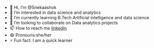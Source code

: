 * 👋 Hi, I’m @Snekaashok
* 👀 I’m interested in data science and analytics
* 🌱 I’m currently learning B.Tech Artificial intelligence and data science
* 💞️ I’m looking to collaborate on Data analytics projects
* 📫 How to reach me [linkedin](https://www.linkedin.com/feed/?trk=homepage-basic_sign-in-submit)
* 😄 Pronouns:she/her
* ⚡ Fun fact: I am a quick learner

